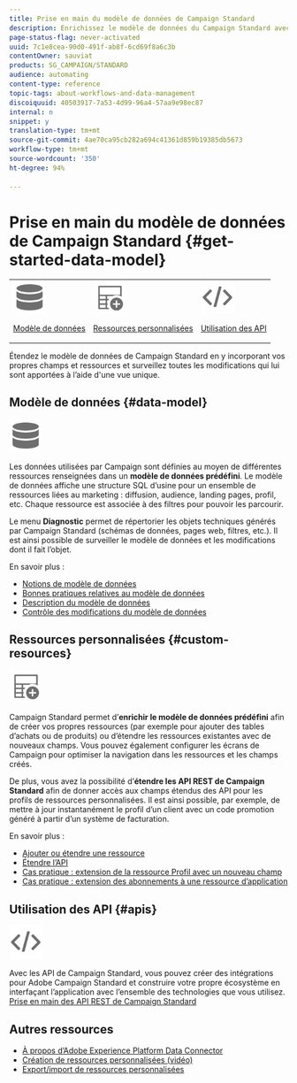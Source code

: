 ```yaml
---
title: Prise en main du modèle de données de Campaign Standard
description: Enrichissez le modèle de données du Campaign Standard avec des champs et des ressources personnalisés et étendez les API REST pour exposer les champs étendus.
page-status-flag: never-activated
uuid: 7c1e8cea-90d0-491f-ab8f-6cd69f8a6c3b
contentOwner: sauviat
products: SG_CAMPAIGN/STANDARD
audience: automating
content-type: reference
topic-tags: about-workflows-and-data-management
discoiquuid: 40503917-7a53-4d99-96a4-57aa9e98ec87
internal: n
snippet: y
translation-type: tm+mt
source-git-commit: 4ae70ca95cb282a694c41361d859b19385db5673
workflow-type: tm+mt
source-wordcount: '350'
ht-degree: 94%

---
```



# Prise en main du modèle de données de Campaign Standard {#get-started-data-model}

<table>
<tr>
<td><img src="assets/do-not-localize/icon_datamodel.svg" width="60px"><p><a href="#data-model">Modèle de données</a></p></td>
<td><img src="assets/do-not-localize/icon_custom.svg" width="60px"><p><a href="#custom-resources">Ressources personnalisées</a></p></td><td><img src="assets/do-not-localize/icon_api.svg" width="60px"><p><a href="#custom-resources">Utilisation des API</a></p></td></tr>
</table>

Étendez le modèle de données de Campaign Standard en y incorporant vos propres champs et ressources et surveillez toutes les modifications qui lui sont apportées à l’aide d&#39;une vue unique.

## Modèle de données {#data-model}

<img src="assets/do-not-localize/icon_datamodel.svg" width="60px">

Les données utilisées par Campaign sont définies au moyen de différentes ressources renseignées dans un **modèle de données prédéfini**. Le modèle de données affiche une structure SQL d’usine pour un ensemble de ressources liées au marketing : diffusion, audience, landing pages, profil, etc. Chaque ressource est associée à des filtres pour pouvoir les parcourir.

Le menu **Diagnostic** permet de répertorier les objets techniques générés par Campaign Standard (schémas de données, pages web, filtres, etc.). Il est ainsi possible de surveiller le modèle de données et les modifications dont il fait l’objet.

En savoir plus :

* [Notions de modèle de données](../../developing/using/data-model-concepts.md)
* [Bonnes pratiques relatives au modèle de données](../../developing/using/data-model-best-practices.md)
* [Description du modèle de données](../../developing/using/datamodel-introduction.md)
* [Contrôle des modifications du modèle de données](../../developing/using/monitoring-data-model-changes.md)

## Ressources personnalisées {#custom-resources}

<img src="assets/do-not-localize/icon_custom.svg" width="60px">

Campaign Standard permet d’**enrichir le modèle de données prédéfini** afin de créer vos propres ressources (par exemple pour ajouter des tables d’achats ou de produits) ou d’étendre les ressources existantes avec de nouveaux champs. Vous pouvez également configurer les écrans de Campaign pour optimiser la navigation dans les ressources et les champs créés.

De plus, vous avez la possibilité d’**étendre les API REST de Campaign Standard** afin de donner accès aux champs étendus des API pour les profils de ressources personnalisées. Il est ainsi possible, par exemple, de mettre à jour instantanément le profil d’un client avec un code promotion généré à partir d’un système de facturation.

En savoir plus :

* [Ajouter ou étendre une ressource](../../developing/using/key-steps-to-add-a-resource.md)
* [Étendre l’API](../../developing/using/about-extending-the-api.md)
* [Cas pratique : extension de la ressource Profil avec un nouveau champ](../../developing/using/extending-the-profile-resource-with-a-new-field.md)
* [Cas pratique : extension des abonnements à une ressource d’application](../../developing/using/extending-the-subscriptions-to-an-application-resource.md)

## Utilisation des API {#apis}

<img src="assets/do-not-localize/icon_api.svg" width="60px">

Avec les API de Campaign Standard, vous pouvez créer des intégrations pour Adobe Campaign Standard et construire votre propre écosystème en interfaçant l’application avec l’ensemble des technologies que vous utilisez. [Prise en main des API REST de Campaign Standard](../../api/using/get-started-apis.md)

## Autres ressources

* [À propos d’Adobe Experience Platform Data Connector](../../developing/using/aep-about-data-connector.md)
* [Création de ressources personnalisées (vidéo)](https://docs.adobe.com/content/help/fr-FR/campaign-standard-learn/tutorials/developing/custom-resources-develop/creating-custom-resources.html)
* [Export/import de ressources personnalisées](https://helpx.adobe.com/fr/campaign/kb/acs-get-started-with-cusres.html)
